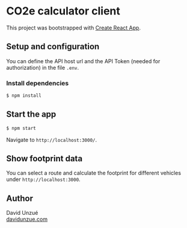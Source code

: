 # CO2e calculator client

This project was bootstrapped with [Create React App](https://github.com/facebook/create-react-app).

## Setup and configuration

You can define the API host url and the API Token (needed for authorization) in the file `.env`.

### Install dependencies

```bash
$ npm install
```

## Start the app

```bash
$ npm start
```

Navigate to `http://localhost:3000/`.

## Show footprint data

You can select a route and calculate the footprint for different vehicles under `http://localhost:3000`.

## Author

David Unzué  
[davidunzue.com](https://davidunzue.com)
